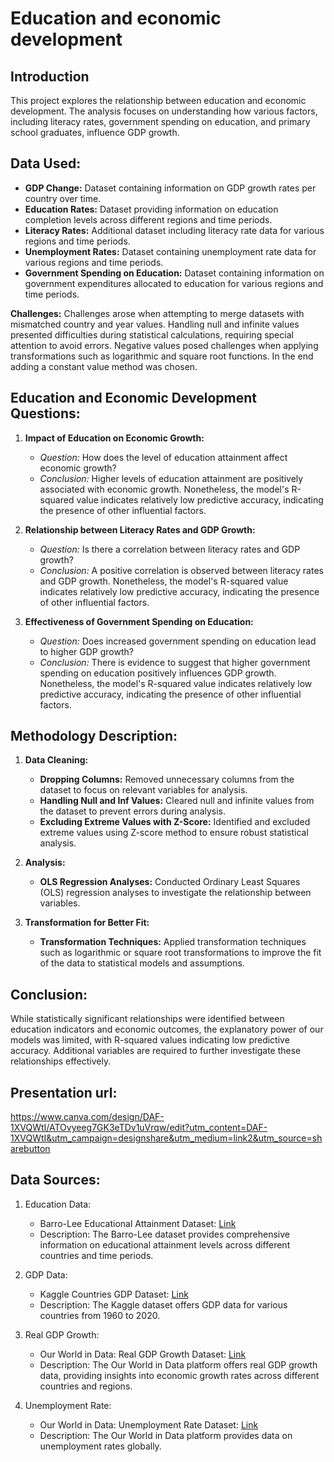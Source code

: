 # Education and economic development

## Introduction
This project explores the relationship between education and economic development. 
The analysis focuses on understanding how various factors, including literacy rates, government spending on education, and primary school graduates, influence GDP growth.

## Data Used:
- **GDP Change:** Dataset containing information on GDP growth rates per country over time.
- **Education Rates:** Dataset providing information on education completion levels across different regions and time periods.
- **Literacy Rates:** Additional dataset including literacy rate data for various regions and time periods.
- **Unemployment Rates:** Dataset containing unemployment rate data for various regions and time periods.
- **Government Spending on Education:** Dataset containing information on government expenditures allocated to education for various regions and time periods.


**Challenges:**
Challenges arose when attempting to merge datasets with mismatched country and year values.
Handling null and infinite values presented difficulties during statistical calculations, requiring special attention to avoid errors.
Negative values posed challenges when applying transformations such as logarithmic and square root functions. In the end adding a constant value method was chosen.

## Education and Economic Development Questions:

1. **Impact of Education on Economic Growth:**
   - *Question:* How does the level of education attainment affect economic growth?
   - *Conclusion:*  Higher levels of education attainment are positively associated with economic growth. Nonetheless, the model's R-squared value indicates relatively low predictive accuracy, indicating the presence of other influential factors.

2. **Relationship between Literacy Rates and GDP Growth:**
   - *Question:* Is there a correlation between literacy rates and GDP growth?
   - *Conclusion:* A positive correlation is observed between literacy rates and GDP growth. Nonetheless, the model's R-squared value indicates relatively low predictive accuracy, indicating the presence of other influential factors.

3. **Effectiveness of Government Spending on Education:**
   - *Question:* Does increased government spending on education lead to higher GDP growth?
   - *Conclusion:* There is evidence to suggest that higher government spending on education positively influences GDP growth. Nonetheless, the model's R-squared value indicates relatively low predictive accuracy, indicating the presence of other influential factors.


## Methodology Description:
1. **Data Cleaning:**
   - **Dropping Columns:** Removed unnecessary columns from the dataset to focus on relevant variables for analysis.
   - **Handling Null and Inf Values:** Cleared null and infinite values from the dataset to prevent errors during analysis.
   - **Excluding Extreme Values with Z-Score:** Identified and excluded extreme values using Z-score method to ensure robust statistical analysis.
   
2. **Analysis:**
   - **OLS Regression Analyses:** Conducted Ordinary Least Squares (OLS) regression analyses to investigate the relationship between variables.
   
3. **Transformation for Better Fit:**
   - **Transformation Techniques:** Applied transformation techniques such as logarithmic or square root transformations to improve the fit of the data to statistical models and assumptions.

 ## Conclusion:

While statistically significant relationships were identified between education indicators and economic outcomes, the explanatory power of our models was limited, with R-squared values indicating low predictive accuracy. 
Additional variables are required to further investigate these relationships effectively.

## Presentation url:
   https://www.canva.com/design/DAF-1XVQWtI/ATOvyeeg7GK3eTDv1uVrqw/edit?utm_content=DAF-1XVQWtI&utm_campaign=designshare&utm_medium=link2&utm_source=sharebutton

## Data Sources:

1. Education Data:
   - Barro-Lee Educational Attainment Dataset: [Link](https://barrolee.github.io/BarroLeeDataSet/OUPdownload.html)
   - Description: The Barro-Lee dataset provides comprehensive information on educational attainment levels across different countries and time periods.

2. GDP Data:
   - Kaggle Countries GDP Dataset: [Link](https://www.kaggle.com/datasets/rinichristy/countries-gdp-19602020?resource=download)
   - Description: The Kaggle dataset offers GDP data for various countries from 1960 to 2020.

3. Real GDP Growth:
   - Our World in Data: Real GDP Growth Dataset: [Link](https://ourworldindata.org/grapher/real-gdp-growth)
   - Description: The Our World in Data platform offers real GDP growth data, providing insights into economic growth rates across different countries and regions.

4. Unemployment Rate:
   - Our World in Data: Unemployment Rate Dataset: [Link](https://ourworldindata.org/grapher/unemployment-rate?time=earliest)
   - Description: The Our World in Data platform provides data on unemployment rates globally.
